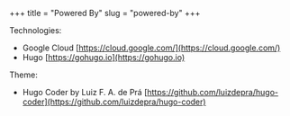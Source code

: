 +++
title = "Powered By"
slug = "powered-by"
+++

Technologies:
* Google Cloud [https://cloud.google.com/](https://cloud.google.com/)
* Hugo [https://gohugo.io](https://gohugo.io)

Theme:
* Hugo Coder by Luiz F. A. de Prá [https://github.com/luizdepra/hugo-coder](https://github.com/luizdepra/hugo-coder)